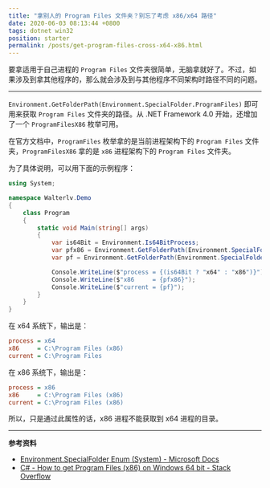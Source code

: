 ```yaml
---
title: "拿别人的 Program Files 文件夹？别忘了考虑 x86/x64 路径"
date: 2020-06-03 08:13:44 +0800
tags: dotnet win32
position: starter
permalink: /posts/get-program-files-cross-x64-x86.html
---
```


要拿适用于自己进程的 `Program Files` 文件夹很简单，无脑拿就好了。不过，如果涉及到拿其他程序的，那么就会涉及到与其他程序不同架构时路径不同的问题。

---

`Environment.GetFolderPath(Environment.SpecialFolder.ProgramFiles)` 即可用来获取 `Program Files` 文件夹的路径。从 .NET Framework 4.0 开始，还增加了一个 `ProgramFilesX86` 枚举可用。

在官方文档中，`ProgramFiles` 枚举拿的是当前进程架构下的 `Program Files` 文件夹，`ProgramFilesX86` 拿的是 `x86` 进程架构下的 `Program Files` 文件夹。

为了具体说明，可以用下面的示例程序：

```csharp
using System;

namespace Walterlv.Demo
{
    class Program
    {
        static void Main(string[] args)
        {
            var is64Bit = Environment.Is64BitProcess;
            var pfx86 = Environment.GetFolderPath(Environment.SpecialFolder.ProgramFilesX86);
            var pf = Environment.GetFolderPath(Environment.SpecialFolder.ProgramFiles);

            Console.WriteLine($"process = {(is64Bit ? "x64" : "x86")}");
            Console.WriteLine($"x86     = {pfx86}");
            Console.WriteLine($"current = {pf}");
        }
    }
}
```

在 x64 系统下，输出是：

```ini
process = x64
x86     = C:\Program Files (x86)
current = C:\Program Files
```

在 x86 系统下，输出是：

```ini
process = x86
x86     = C:\Program Files (x86)
current = C:\Program Files (x86)
```

所以，只是通过此属性的话，x86 进程不能获取到 x64 进程的目录。

---

**参考资料**

- [Environment.SpecialFolder Enum (System) - Microsoft Docs](https://docs.microsoft.com/en-us/dotnet/api/system.environment.specialfolder)
- [C# - How to get Program Files (x86) on Windows 64 bit - Stack Overflow](https://stackoverflow.com/questions/194157/c-sharp-how-to-get-program-files-x86-on-windows-64-bit)

